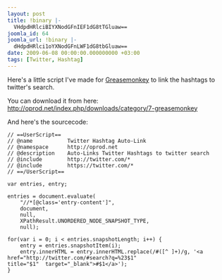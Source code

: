 ```yaml
---
layout: post
title: !binary |-
  VHdpdHRlciBIYXNodGFnIEF1dG8tTGluaw==
joomla_id: 64
joomla_url: !binary |-
  dHdpdHRlci1oYXNodGFnLWF1dG8tbGluaw==
date: 2009-06-08 00:00:00.000000000 +03:00
tags: [Twitter, Hashtag]
---
```

Here's a little script I've made for <a href="http://www.greasespot.net/">Greasemonkey</a> to link the hashtags to twitter's search.

You can download it from here: <a href="http://oprod.net/index.php/downloads/category/7-greasemonkey">http://oprod.net/index.php/downloads/category/7-greasemonkey</a>

And here's the sourcecode:

```
// ==UserScript==
// @name           Twitter Hashtag Auto-Link
// @namespace      http://oprod.net
// @description    Auto-Links Twitter Hashtags to twitter search
// @include        http://twitter.com/*
// @include        https://twitter.com/*
// ==/UserScript==

var entries, entry;

entries = document.evaluate(
    "//*[@class='entry-content']",
    document,
    null,
    XPathResult.UNORDERED_NODE_SNAPSHOT_TYPE,
    null);

for(var i = 0; i < entries.snapshotLength; i++) {
    entry = entries.snapshotItem(i);
    entry.innerHTML = entry.innerHTML.replace(/#([^ ]+)/g, '<a href="http://twitter.com/#search?q=%23$1"
title="$1"  target="_blank">#$1</a>');
}
```
